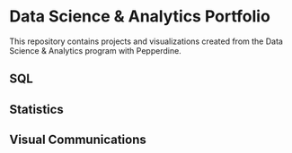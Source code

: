 # Data Science & Analytics Portfolio
This repository contains projects and visualizations created from the Data Science & Analytics program with Pepperdine.

## SQL

## Statistics

## Visual Communications

